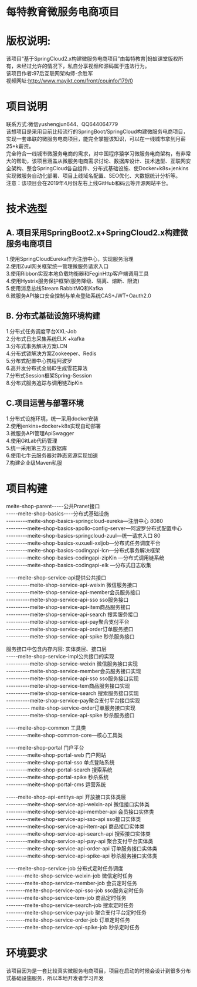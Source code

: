 # 每特教育微服务电商项目
# 版权说明:
该项目“基于SpringCloud2.x构建微服务电商项目”由每特教育|蚂蚁课堂版权所有，未经过允许的情况下，私自分享视频和源码属于违法行为。<br> 
该项目作者:97后互联网架构师-余胜军 <br> 
视频网址:http://www.mayikt.com/front/couinfo/179/0 <br> 
# 项目说明
联系方式:微信yushengjun644、QQ644064779<br> 该想项目是采用目前比较流行的SpringBoot/SpringCloud构建微服务电商项目，实现一套串联的微服务电商项目，能完全掌握该知识，可以在一线城市拿到月薪25+k薪资。<br> 
完全符合一线城市微服务电商的需求，对中国程序猿学习微服务电商架构，有非常大的帮助，该项目涵盖从微服务电商需求讨论、数据库设计、技术选型、互联网安全架构、整合SpringCloud各自组件、分布式基础设施、使Docker+k8s+jenkins实现微服务自动化部署、项目上线域名配置、SEO优化、大数据统计分析等。<br> 
注意：该项目会在2019年4月份左右上线GitHub和码云等开源网站平台。
# 技术选型

## A. 项目采用SpringBoot2.x+SpringCloud2.x构建微服务电商项目
1.使用SpringCloudEureka作为注册中心，实现服务治理<br> 
2.使用Zuul网关框架统一管理微服务请求入口<br> 
3.使用Ribbon实现本地负载均衡器和FeginHttp客户端调用工具<br> 
4.使用Hystrix服务保护框架(服务降级、隔离、熔断、限流)<br> 
5.使用消息总线Stream RabbitMQ和Kafka<br> 
6.微服务API接口安全控制与单点登陆系统CAS+JWT+Oauth2.0<br> 
## B. 分布式基础设施环境构建
1.分布式任务调度平台XXL-Job<br> 
2.分布式日志采集系统ELK +kafka<br> 
3.分布式事务解决方案LCN <br> 
4.分布式锁解决方案Zookeeper、Redis<br> 
5.分布式配置中心携程阿波罗 <br> 
6.高并发分布式全局ID生成雪花算法<br> 
7.分布式Session框架Spring-Session<br> 
8.分布式服务追踪与调用链ZipKin  <br> 

## C.项目运营与部署环境
1.分布式设施环境，统一采用docker安装<br> 
2.使用jenkins+docker+k8s实现自动部署 <br> 
3.微服务API管理ApiSwagger<br> 
4.使用GitLab代码管理 <br> 
5.统一采用第三方云数据库<br> 
6.使用七牛云服务器对静态资源实现加速<br> 
7.构建企业级Maven私服<br> 

# 项目构建

meite-shop-parent-----公共Pranet接口<br> 
-----meite-shop-basics----分布式基础设施<br> 
---------meite-shop-basics-springcloud-eureka—注册中心 8080<br> 
---------meite-shop-basics-apollo-config-server—阿波罗分布式配置中心<br> 
---------meite-shop-basics-springcloud-zuul—统一请求入口 80<br> 
---------meite-shop-basics-xuxueli-xxljob—分布式任务调度平台<br> 
---------meite-shop-basics-codingapi-lcn—分布式事务解决框架<br> 
---------meite-shop-basics-codingapi-zipKin  —分布式调用链系统<br> 
---------meite-shop-basics-codingapi-elk  —分布式日志收集<br> 

-----meite-shop-service-api提供公共接口<br> 
----------meite-shop-service-api-weixin 微信服务接口<br> 
----------meite-shop-service-api-member会员服务接口<br> 
----------meite-shop-service-api-sso  sso服务接口<br> 
----------meite-shop-service-api-item商品服务接口<br> 
----------meite-shop-service-api-search 搜索服务接口<br> 
----------meite-shop-service-api-pay聚合支付平台<br> 
----------meite-shop-service-api-order订单服务接口<br> 
----------meite-shop-service-api-spike 秒杀服务接口<br> 

服务接口中包含内存内容: 实体类层、接口层 <br> 
-----meite-shop-service-impl公共接口的实现<br> 
----------meite-shop-service-weixin 微信服务接口实现<br> 
----------meite-shop-service-member会员服务接口实现<br> 
----------meite-shop-service-api-sso  sso服务接口实现<br> 
----------meite-shop-service-tem商品服务接口实现<br> 
----------meite-shop-service-search 搜索服务接口实现<br> 
----------meite-shop-service-pay聚合支付平台接口实现<br> 
---------- meite-shop-service-order订单服务接口实现<br> 
----------meite-shop-service-api-spike 秒杀服务接口<br> 

-----meite-shop-common 工具类<br> 
---------meite-shop-common-core—核心工具类<br> 

-----meite-shop-portal 门户平台<br> 
---------meite-shop-portal-web 门户网站 <br> 
---------meite-shop-portal-sso 单点登陆系统 <br> 
---------meite-shop-portal-search 搜索系统<br> 
---------meite-shop-portal-spike 秒杀系统<br> 
---------meite-shop-portal-cms 运营系统 <br> 

-----meite-shop-api-entitys-api 开放接口实体类层<br> 
---------meite-shop-service-api-weixin-api 微信接口实体类<br> 
---------meite-shop-service-api-member-api 会员接口实体类<br> 
---------meite-shop-service-api-sso-api  sso接口实体类<br> 
---------meite-shop-service-api-item-api 商品接口实体类<br> 
---------meite-shop-service-api-search-api 搜索接口实体类<br> 
---------meite-shop-service-api-pay-api 聚合支付平台实体类<br> 
---------meite-shop-service-api-order-api 订单服务接口实体类<br> 
---------meite-shop-service-api-spike-api  秒杀服务接口实体类<br> 

-----meite-shop-service-job 分布式定时任务调度<br> 
--------meite-shop-service-weixin-job 微信定时任务<br>
--------meite-shop-service-member-job 会员定时任务<br> 
--------meite-shop-service-api-sso-job  sso服务定时任务<br> 
--------meite-shop-service-tem-job 商品定时任务<br> 
--------meite-shop-service-search-job 搜索定时任务<br> 
--------meite-shop-service-pay-job 聚合支付平台定时任务<br> 
--------meite-shop-service-order-job 订单定时任务<br> 
--------meite-shop-service-api-spike-job 秒杀定时任务<br> 
# 环境要求
该项目因为是一套比较真实微服务电商项目，项目在启动的时候会设计到很多分布式基础设施服务，所以本地开发者学习开发

